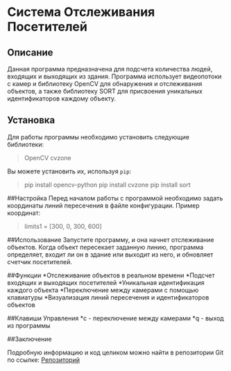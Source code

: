 # Система Отслеживания Посетителей

## Описание
Данная программа предназначена для подсчета количества людей, входящих и выходящих из здания. Программа использует видеопотоки с камер и библиотеку OpenCV для обнаружения и отслеживания объектов, а также библиотеку SORT для присвоения уникальных идентификаторов каждому объекту.

## Установка
Для работы программы необходимо установить следующие библиотеки:
> OpenCV
> cvzone

Вы можете установить их, используя `pip`:
>pip install opencv-python
>pip install cvzone
>pip install sort

##Настройка
Перед началом работы с программой необходимо задать координаты линий пересечения в файле конфигурации. Пример координат:
>limits1 = [300, 0, 300, 600]

##Использование
Запустите программу, и она начнет отслеживание объектов. Когда объект пересекает заданную линию, программа определяет, входит ли он в здание или выходит из него, и обновляет счетчик посетителей.

##Функции
*Отслеживание объектов в реальном времени
*Подсчет входящих и выходящих посетителей
*Уникальная идентификация каждого объекта
*Переключение между камерами с помощью клавиатуры
*Визуализация линий пересечения и идентификаторов объектов

##Клавиши Управления
*c - переключение между камерами
*q - выход из программы

##Заключение

Подробную информацию и код целиком можно найти в репозитории Git по ссылке:
[Репозиторий](https://github.com/wYeha/deeplome)
